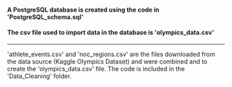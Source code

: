 #### A PostgreSQL database is created using the code in 'PostgreSQL_schema.sql'
#### The csv file used to import data in the database is 'olympics_data.csv'

---
'athlete_events.csv' and 'noc_regions.csv' are the files downloaded from the data source (Kaggle Olympics Dataset)
 and were combined and to create the 'olympics_data.csv' file. The code is included in the 'Data_Cleaning' folder.
